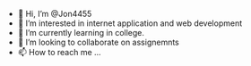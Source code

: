 - 👋 Hi, I’m @Jon4455
- 👀 I’m interested in internet application and web development
- 🌱 I’m currently learning in college.
- 💞️ I’m looking to collaborate on assignemnts
- 📫 How to reach me ...

<!---
Jon4455/Jon4455 is a ✨ special ✨ repository because its `README.md` (this file) appears on your GitHub profile.
You can click the Preview link to take a look at your changes.
--->
